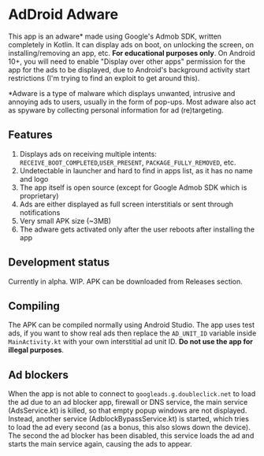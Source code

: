 # AdDroid Adware
This app is an adware* made using Google's Admob SDK, written completely in Kotlin. It can display ads on boot, on unlocking the screen, on installing/removing an app, etc. **For educational purposes only**.
On Android 10+, you will need to enable "Display over other apps" permission for the app for the ads to be displayed, due to Android's background activity start restrictions (I'm trying to find an exploit to get around this).

*Adware is a type of malware which displays unwanted, intrusive and annoying ads to users, usually in the form of pop-ups. Most adware also act as spyware by collecting personal information for ad (re)targeting.
## Features
1. Displays ads on receiving multiple intents: `RECEIVE_BOOT_COMPLETED`,`USER_PRESENT`, `PACKAGE_FULLY_REMOVED`, etc.
2. Undetectable in launcher and hard to find in apps list, as it has no name and logo
3. The app itself is open source (except for Google Admob SDK which is proprietary)
4. Ads are either displayed as full screen interstitials or sent through notifications
5. Very small APK size (~3MB)
6. The adware gets activated only after the user reboots after installing the app

## Development status
Currently in alpha. WIP.
APK can be downloaded from Releases section.

## Compiling
The APK can be compiled normally using Android Studio. The app uses test ads, if you want to show real ads then replace the `AD_UNIT_ID` variable inside `MainActivity.kt` with your own interstitial ad unit ID. **Do not use the app for illegal purposes**.

## Ad blockers
When the app is not able to connect to `googleads.g.doubleclick.net` to load the ad due to an ad blocker app, firewall or DNS service, the main service (AdsService.kt) is killed, so that empty popup windows are not displayed. Instead, another service (AdblockBypassService.kt) is started, which tries to load the ad every second (as a bonus, this also slows down the device). The second the ad blocker has been disabled, this service loads the ad and starts the main service again, causing the ads to appear.
